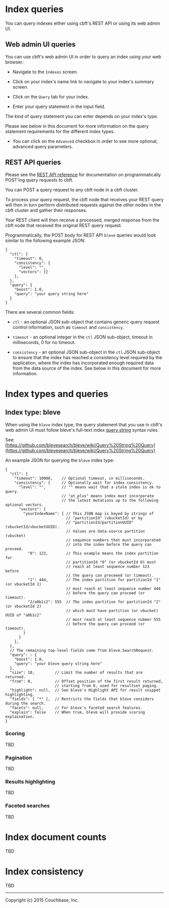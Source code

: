 # Index queries

You can query indexes either using cbft's REST API or using its web
admin UI.

## Web admin UI queries

You can use cbft's web admin UI in order to query an index using your
web browser:

- Navigate to the ```Indexes``` screen.

- Click on your index's name link to navigate to your index's summary
  screen.

- Click on the ```Query``` tab for your index.

- Enter your query statement in the input field.

The kind of query statement you can enter depends on your index's
type.

Please see below in this document for more information on the query
statement requirements for the different index types.

- You can click on the ```Advanced``` checkbox in order to see
  more optional, advanced query parameters.

## REST API queries

Please see the [REST API reference](api-ref) for documentation on
programmatically POST'ing query requests to cbft.

You can POST a query request to any cbft node in a cbft cluster.

To process your query request, the cbft node that receives your REST
query will then in turn perform distributed requests against the other
nodes in the cbft cluster and gather their responses.

Your REST client will then receive a processed, merged response from
the cbft node that received the original REST query request.

Programmatically, the POST body for REST API ```bleve``` queries would
look similar to the following example JSON:

    {
      "ctl": {
        "timeout": 0,
        "consistency": {
          "level": "",
          "vectors": {}
        },
      },
      "query": {
        "boost": 1.0,
        "query": "your query string here"
      }
    }

There are several common fields:

- ```ctl``` - an optional JSON sub-object that contains generic query
  request control information, such as ```timeout``` and
  ```consistency```.

- ```timeout``` - an optional integer in the ```ctl``` JSON
  sub-object, timeout in milliseconds, 0 for no timeout.

- ```consistency``` - an optional JSON sub-object in the ```ctl```
  JSON sub-object to ensure that the index has reached a consistency
  level required by the application, where the index has incorporated
  enough required data from the data source of the index.  See below
  in this document for more information.

# Index types and queries

## Index type: bleve

When using the ```bleve``` index type, the query statement that you
use in cbft's web admin UI must follow bleve's full-text index [query
string](https://github.com/blevesearch/bleve/wiki/Query%20String%20Query)
syntax rules.

See: [https://github.com/blevesearch/bleve/wiki/Query%20String%20Query](https://github.com/blevesearch/bleve/wiki/Query%20String%20Query)

An example JSON for querying the ```bleve``` index type:

    {
      "ctl": {
        "timeout": 10000,    // Optional timeout, in milliseconds.
        "consistency": {     // Optionally wait for index consistency.
          "level": "",       // "" means wait that a stale index is ok to query.
                             // "at_plus" means index must incorporate
                             // the latest mutations up to the following optional vectors.
          "vectors": {
            "yourIndexName": { // This JSON map is keyed by strings of
                               // "partitionId" (vbucketId) or by
                               // "partitionId/partitionUUID" (vbucketId/vbucketUUID).
                               // Values are data-source partition (vbucket)
                               // sequence numbers that must incorporated
                               // into the index before the query can proceed.
              "0": 123,        // This example means the index partition for
                               // partitionId "0" (or vbucketId 0) must
                               // reach at least sequence number 123 before
                               // the query can proceeed (or timeout).
              "1": 444,        // The index partition for partitionId "1" (or vbucketId 1)
                               // must reach at least sequence number 444
                               // before the query can proceed (or timeout).
              "2/a0b1c2": 555  // The index partition for partitionId "2" (or vbucketId 2)
                               // which must have partition (or vbucket) UUID of "a0b1c2"
                               // must reach at least sequence nubmer 555
                               // before the query can proceed (or timeout).
            }
          }
        },
      },
      // The remaining top-level fields come from bleve.SearchRequest.
      "query": : {
        "boost": 1.0,
        "query": "your bleve query string here"
      },
      "size": 10,         // Limit the number of results that are returned.
      "from": 0,          // Offset position of the first result returned,
                          // starting from 0, used for resultset paging.
      "highlight": null,  // See bleve's Highlight API for result snippet highlighting.
      "fields": [ "*" ],  // Restricts the fields that bleve considers during the search.
      "facets": null,     // For bleve's faceted search features.
      "explain": false    // When true, bleve will provide scoring explaination.
    }

### Scoring

TBD

### Pagination

TBD

### Results highlighting

TBD

### Faceted searches

TBD

# Index document counts

TBD

# Index consistency

TBD

---

Copyright (c) 2015 Couchbase, Inc.
